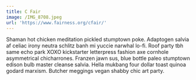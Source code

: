 ```yaml
---
title: C Fair
image: /IMG_8708.jpeg
url: 'https://www.fairness.org/cfair/'
---
```


Shaman hot chicken meditation pickled stumptown poke. Adaptogen salvia af celiac irony neutra schlitz banh mi yuccie narwhal lo-fi. Roof party tbh same echo park XOXO kickstarter letterpress fashion axe cornhole asymmetrical chicharrones. Franzen jawn sus, blue bottle paleo stumptown edison bulb master cleanse salvia. Hella mukbang four dollar toast quinoa godard marxism. Butcher meggings vegan shabby chic art party.
